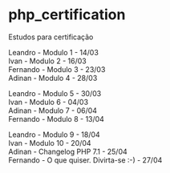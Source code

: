 # php_certification  
Estudos para certificação  

Leandro   - Modulo 1 - 14/03  
Ivan      - Modulo 2 - 16/03  
Fernando  - Modulo 3 - 23/03  
Adinan    - Modulo 4 - 28/03  

Leandro   - Modulo 5 - 30/03  
Ivan      - Modulo 6 - 04/03  
Adinan    - Modulo 7 - 06/04  
Fernando  - Modulo 8 - 13/04  

Leandro   - Modulo 9 - 18/04  
Ivan      - Modulo 10 - 20/04  
Adinan    - Changelog PHP 7.1 - 25/04  
Fernando  - O que quiser. Divirta-se :-) - 27/04

